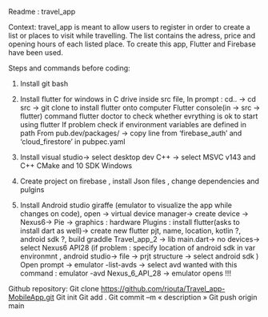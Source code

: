 Readme : travel_app

Context: travel_app is meant to allow users to register in order to create a list or places to visit while travelling. The list contains the adress, price and opening hours of each listed place. 
To create this app, Flutter and Firebase have been used. 

Steps and commands before coding:

1)	Install git bash
2)	Install flutter for windows in C drive inside src file, 
In prompt : cd.. -> cd src -> git clone to install flutter onto computer 
Flutter console(in -> src -> flutter) command flutter doctor to check whether evrything is ok to start using flutter 
If problem check if environment variables are defined in path
From pub.dev/packages/ -> copy line from ‘firebase_auth’ and ‘cloud_firestore’ in pubpec.yaml

3)	Install visual studio-> select desktop dev C++ -> select MSVC v143 and C++ CMake and 10 SDK Windows 
4)	Create project on firebase , install Json files , change dependencies and pulgins
5)	Install Android studio giraffe (emulator to visualize the app while changes on code), open -> virtual device manager-> create device -> Nexus6-> Pie -> graphics : hardware
Plugins : install flutter(asks to install dart as well)-> create new flutter pjt, name, location, kotlin ?, android sdk ?, build graddle
Travel_app_2 -> lib main.dart-> no devices-> select Nexus6 API28 (if problem : specify location of android sdk in var environmnt  , android studio-> file -> prjt structure -> select android sdk )
Open prompt -> emulator -list-avds -> select avd wanted with this command : emulator -avd Nexus_6_API_28 -> emulator opens !!!

 Github repository: 
Git clone https://github.com/riouta/Travel_app-MobileApp.git
Git init
Git add . 
Git commit –m « description »
Git push origin main
 

